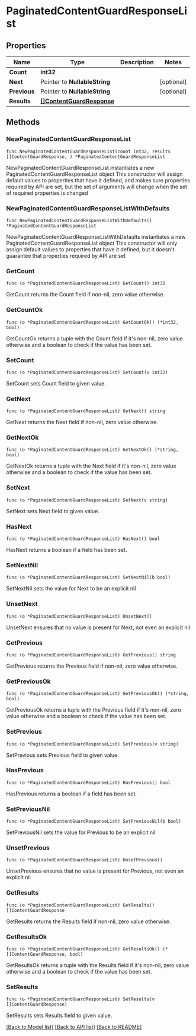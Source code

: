 # PaginatedContentGuardResponseList

## Properties

Name | Type | Description | Notes
------------ | ------------- | ------------- | -------------
**Count** | **int32** |  | 
**Next** | Pointer to **NullableString** |  | [optional] 
**Previous** | Pointer to **NullableString** |  | [optional] 
**Results** | [**[]ContentGuardResponse**](ContentGuardResponse.md) |  | 

## Methods

### NewPaginatedContentGuardResponseList

`func NewPaginatedContentGuardResponseList(count int32, results []ContentGuardResponse, ) *PaginatedContentGuardResponseList`

NewPaginatedContentGuardResponseList instantiates a new PaginatedContentGuardResponseList object
This constructor will assign default values to properties that have it defined,
and makes sure properties required by API are set, but the set of arguments
will change when the set of required properties is changed

### NewPaginatedContentGuardResponseListWithDefaults

`func NewPaginatedContentGuardResponseListWithDefaults() *PaginatedContentGuardResponseList`

NewPaginatedContentGuardResponseListWithDefaults instantiates a new PaginatedContentGuardResponseList object
This constructor will only assign default values to properties that have it defined,
but it doesn't guarantee that properties required by API are set

### GetCount

`func (o *PaginatedContentGuardResponseList) GetCount() int32`

GetCount returns the Count field if non-nil, zero value otherwise.

### GetCountOk

`func (o *PaginatedContentGuardResponseList) GetCountOk() (*int32, bool)`

GetCountOk returns a tuple with the Count field if it's non-nil, zero value otherwise
and a boolean to check if the value has been set.

### SetCount

`func (o *PaginatedContentGuardResponseList) SetCount(v int32)`

SetCount sets Count field to given value.


### GetNext

`func (o *PaginatedContentGuardResponseList) GetNext() string`

GetNext returns the Next field if non-nil, zero value otherwise.

### GetNextOk

`func (o *PaginatedContentGuardResponseList) GetNextOk() (*string, bool)`

GetNextOk returns a tuple with the Next field if it's non-nil, zero value otherwise
and a boolean to check if the value has been set.

### SetNext

`func (o *PaginatedContentGuardResponseList) SetNext(v string)`

SetNext sets Next field to given value.

### HasNext

`func (o *PaginatedContentGuardResponseList) HasNext() bool`

HasNext returns a boolean if a field has been set.

### SetNextNil

`func (o *PaginatedContentGuardResponseList) SetNextNil(b bool)`

 SetNextNil sets the value for Next to be an explicit nil

### UnsetNext
`func (o *PaginatedContentGuardResponseList) UnsetNext()`

UnsetNext ensures that no value is present for Next, not even an explicit nil
### GetPrevious

`func (o *PaginatedContentGuardResponseList) GetPrevious() string`

GetPrevious returns the Previous field if non-nil, zero value otherwise.

### GetPreviousOk

`func (o *PaginatedContentGuardResponseList) GetPreviousOk() (*string, bool)`

GetPreviousOk returns a tuple with the Previous field if it's non-nil, zero value otherwise
and a boolean to check if the value has been set.

### SetPrevious

`func (o *PaginatedContentGuardResponseList) SetPrevious(v string)`

SetPrevious sets Previous field to given value.

### HasPrevious

`func (o *PaginatedContentGuardResponseList) HasPrevious() bool`

HasPrevious returns a boolean if a field has been set.

### SetPreviousNil

`func (o *PaginatedContentGuardResponseList) SetPreviousNil(b bool)`

 SetPreviousNil sets the value for Previous to be an explicit nil

### UnsetPrevious
`func (o *PaginatedContentGuardResponseList) UnsetPrevious()`

UnsetPrevious ensures that no value is present for Previous, not even an explicit nil
### GetResults

`func (o *PaginatedContentGuardResponseList) GetResults() []ContentGuardResponse`

GetResults returns the Results field if non-nil, zero value otherwise.

### GetResultsOk

`func (o *PaginatedContentGuardResponseList) GetResultsOk() (*[]ContentGuardResponse, bool)`

GetResultsOk returns a tuple with the Results field if it's non-nil, zero value otherwise
and a boolean to check if the value has been set.

### SetResults

`func (o *PaginatedContentGuardResponseList) SetResults(v []ContentGuardResponse)`

SetResults sets Results field to given value.



[[Back to Model list]](../README.md#documentation-for-models) [[Back to API list]](../README.md#documentation-for-api-endpoints) [[Back to README]](../README.md)



